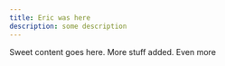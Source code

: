 ```yaml
---
title: Eric was here
description: some description
---
```

Sweet content goes here. More stuff added. Even more

